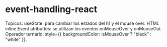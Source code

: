 # event-handling-react
Topicos:
useState: para cambiar los estados del h1 y el mouse over.
HTML inline Event atributtes: se utilizan los eventos onMouseOver y onMouseOut.
Operador ternario: style={{ backgroundColor: isMouseOver ? "black" : "white" }}.
